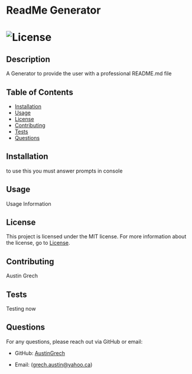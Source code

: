 
# ReadMe Generator

# ![License](https://img.shields.io/badge/license-MIT-brightgreen)

## Description
A Generator to provide the user with a professional README.md file

## Table of Contents
- [Installation](#installation)
- [Usage](#usage)
- [License](#license)
- [Contributing](#contributing)
- [Tests](#tests)
- [Questions](#questions)

## Installation
to use this you must answer prompts in console

## Usage
Usage Information

## License

This project is licensed under the MIT license. For more information about the license, go to [License](https://choosealicense.com/licenses/mit/).

## Contributing
Austin Grech

## Tests
Testing now

## Questions
For any questions, please reach out via GitHub or email: 

- GitHub: [AustinGrech](https://github.com/AustinGrech)

- Email: (grech.austin@yahoo.ca)
